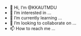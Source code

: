 - 👋 Hi, I’m @KKAUTMDU
- 👀 I’m interested in ...
- 🌱 I’m currently learning ...
- 💞️ I’m looking to collaborate on ...
- 📫 How to reach me ...

<!---
KKAUTMDU/KKAUTMDU is a ✨ special ✨ repository because its `README.md` (this file) appears on your GitHub profile.
You can click the Preview link to take a look at your changes.
--->
